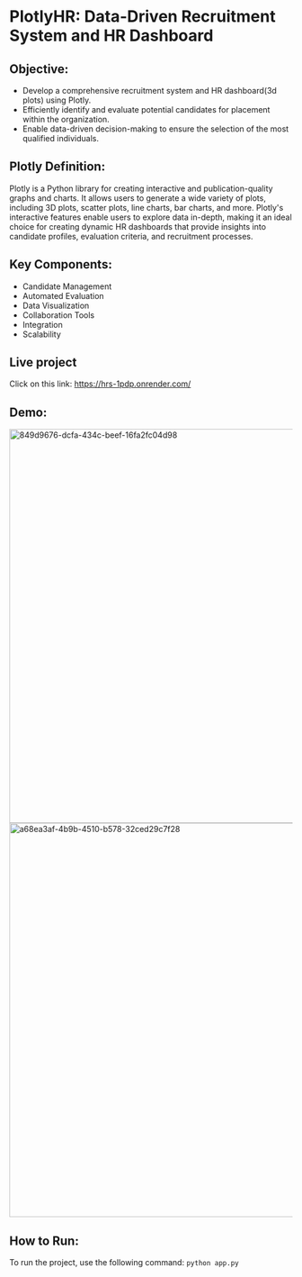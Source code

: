 # PlotlyHR: Data-Driven Recruitment System and HR Dashboard

## Objective:
- Develop a comprehensive recruitment system and HR dashboard(3d plots) using Plotly.
- Efficiently identify and evaluate potential candidates for placement within the organization.
- Enable data-driven decision-making to ensure the selection of the most qualified individuals.


## Plotly Definition:
Plotly is a Python library for creating interactive and publication-quality graphs and charts. It allows users to generate a wide variety of plots, including 3D plots, scatter plots, line charts, bar charts, and more. Plotly's interactive features enable users to explore data in-depth, making it an ideal choice for creating dynamic HR dashboards that provide insights into candidate profiles, evaluation criteria, and recruitment processes.

## Key Components:
- Candidate Management
- Automated Evaluation
- Data Visualization
- Collaboration Tools
- Integration
- Scalability

## Live project
Click on this link: https://hrs-1pdp.onrender.com/

## Demo:
<img src="https://github.com/m-rishab/Job-recruitment-prediction-and-HR-Dashboard-using-plotly/assets/113618652/d42dbe5e-930f-4dfe-8146-ffd186c06b9e" alt="849d9676-dcfa-434c-beef-16fa2fc04d98" width="700">

<img src="https://github.com/m-rishab/Job-recruitment-prediction-and-HR-Dashboard-using-plotly/assets/113618652/79bfaf7b-ff20-4834-8d6d-0dfc1a376d57" alt="a68ea3af-4b9b-4510-b578-32ced29c7f28" width="700">



## How to Run:
To run the project, use the following command:
`python app.py`
